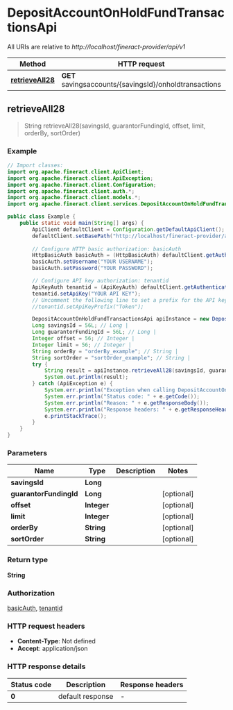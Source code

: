 # DepositAccountOnHoldFundTransactionsApi

All URIs are relative to *http://localhost/fineract-provider/api/v1*

| Method | HTTP request | Description |
|------------- | ------------- | -------------|
| [**retrieveAll28**](DepositAccountOnHoldFundTransactionsApi.md#retrieveAll28) | **GET** savingsaccounts/{savingsId}/onholdtransactions |  |



## retrieveAll28

> String retrieveAll28(savingsId, guarantorFundingId, offset, limit, orderBy, sortOrder)



### Example

```java
// Import classes:
import org.apache.fineract.client.ApiClient;
import org.apache.fineract.client.ApiException;
import org.apache.fineract.client.Configuration;
import org.apache.fineract.client.auth.*;
import org.apache.fineract.client.models.*;
import org.apache.fineract.client.services.DepositAccountOnHoldFundTransactionsApi;

public class Example {
    public static void main(String[] args) {
        ApiClient defaultClient = Configuration.getDefaultApiClient();
        defaultClient.setBasePath("http://localhost/fineract-provider/api/v1");
        
        // Configure HTTP basic authorization: basicAuth
        HttpBasicAuth basicAuth = (HttpBasicAuth) defaultClient.getAuthentication("basicAuth");
        basicAuth.setUsername("YOUR USERNAME");
        basicAuth.setPassword("YOUR PASSWORD");

        // Configure API key authorization: tenantid
        ApiKeyAuth tenantid = (ApiKeyAuth) defaultClient.getAuthentication("tenantid");
        tenantid.setApiKey("YOUR API KEY");
        // Uncomment the following line to set a prefix for the API key, e.g. "Token" (defaults to null)
        //tenantid.setApiKeyPrefix("Token");

        DepositAccountOnHoldFundTransactionsApi apiInstance = new DepositAccountOnHoldFundTransactionsApi(defaultClient);
        Long savingsId = 56L; // Long | 
        Long guarantorFundingId = 56L; // Long | 
        Integer offset = 56; // Integer | 
        Integer limit = 56; // Integer | 
        String orderBy = "orderBy_example"; // String | 
        String sortOrder = "sortOrder_example"; // String | 
        try {
            String result = apiInstance.retrieveAll28(savingsId, guarantorFundingId, offset, limit, orderBy, sortOrder);
            System.out.println(result);
        } catch (ApiException e) {
            System.err.println("Exception when calling DepositAccountOnHoldFundTransactionsApi#retrieveAll28");
            System.err.println("Status code: " + e.getCode());
            System.err.println("Reason: " + e.getResponseBody());
            System.err.println("Response headers: " + e.getResponseHeaders());
            e.printStackTrace();
        }
    }
}
```

### Parameters


| Name | Type | Description  | Notes |
|------------- | ------------- | ------------- | -------------|
| **savingsId** | **Long**|  | |
| **guarantorFundingId** | **Long**|  | [optional] |
| **offset** | **Integer**|  | [optional] |
| **limit** | **Integer**|  | [optional] |
| **orderBy** | **String**|  | [optional] |
| **sortOrder** | **String**|  | [optional] |

### Return type

**String**

### Authorization

[basicAuth](../README.md#basicAuth), [tenantid](../README.md#tenantid)

### HTTP request headers

- **Content-Type**: Not defined
- **Accept**: application/json


### HTTP response details
| Status code | Description | Response headers |
|-------------|-------------|------------------|
| **0** | default response |  -  |

